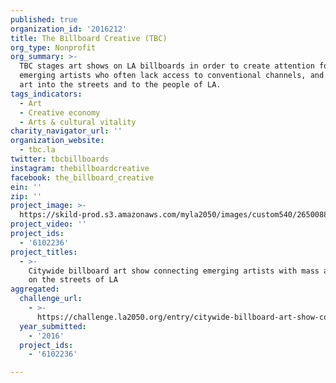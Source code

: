 ```yaml
---
published: true
organization_id: '2016212'
title: The Billboard Creative (TBC)
org_type: Nonprofit
org_summary: >-
  TBC stages art shows on LA billboards in order to create attention for
  emerging artists who often lack access to conventional channels, and to bring
  art into the streets and to the people of LA.
tags_indicators:
  - Art
  - Creative economy
  - Arts & cultural vitality
charity_navigator_url: ''
organization_website:
  - tbc.la
twitter: tbcbillboards
instagram: thebillboardcreative
facebook: the_billboard_creative
ein: ''
zip: ''
project_image: >-
  https://skild-prod.s3.amazonaws.com/myla2050/images/custom540/2650088355741-team91.jpg
project_video: ''
project_ids:
  - '6102236'
project_titles:
  - >-
    Citywide billboard art show connecting emerging artists with mass audiences
    on the streets of LA
aggregated:
  challenge_url:
    - >-
      https://challenge.la2050.org/entry/citywide-billboard-art-show-connecting-emerging-artists-with-mass-audiences-on-the-streets-of-la
  year_submitted:
    - '2016'
  project_ids:
    - '6102236'

---
```

